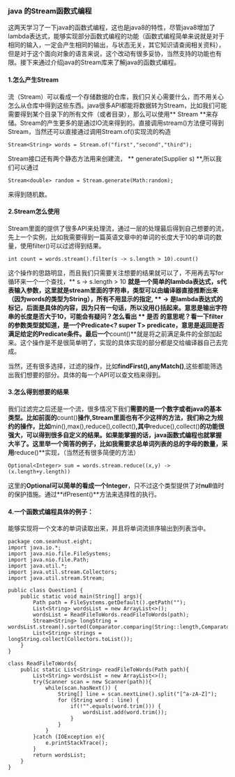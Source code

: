 
### java 的Stream函数式编程

这两天学习了一下java的函数式编程，这也是java8的特性，尽管java8增加了lambda表达式，能够实现部分函数式编程的功能（函数式编程简单来说就是对于相同的输入，一定会产生相同的输出，与状态无关，其它知识请查阅相关资料），但是对于这个面向对象的语言来说，这个改动有很多妥协，当然支持的功能也有限。接下来通过介绍java的Stream库来了解java的函数式编程。

#### 1.怎么产生Stream
流（Stream）可以看成一个存储数据的仓库，我们只关心需要什么，而不用关心怎么从仓库中得到这些东西。java很多API都能将数据转为Stream，比如我们可能需要得到某个目录下的所有文件（或者目录），那么可以使用** Stream<Path> **来存储。Stream的产生更多的是通过IO流来得到的。直接调用stream()方法便可得到Stream，当然还可以直接通过调用Stream.of()实现流的构造
    
    Stream<String> words = Stream.of("first","second","third");

Stream接口还有两个静态方法用来创建流，  ** generate(Supplier<T> s) **,所以我们可以通过
    
    Stream<double> random = Stream.generate(Math:random);
来得到随机数。


#### 2.Stream怎么使用
  
Stream里面的提供了很多API来处理流，通过一层的处理最后得到自己想要的流，先上一个实例，比如我需要得到一篇英语文章中的单词的长度大于10的单词的数量，使用filter()可以过滤得到结果。

    int count = words.stream().filter(s -> s.length > 10).count()

这个操作的思路明显，而且我们只需要关注想要的结果就可以了，不用再去写for循环来一个一个查找，** s -> s.length > 10 **就是一个简单的lambda表达式，s代表输入参数，这里就是stream里面的字符串，类型可以由编译器直接推断出来（因为words的类型为String），所有不用显示的指定, 
** -> **是lambda表达式的标记，后面是具体的内容，因为只有一句话，所以没用{}括起来。意思是输出字符串的长度是否大于10，可能会有疑问？怎么看出 ** 是否 **的意思呢？看一下filter的参数类型就知道，是一个**Predicate<? super T> predicate**，意思是返回是否满足给定的Predicate条件。最后一个**count()**就是将之前满足条件的全部加起来。这个操作是不是很简单明了，实现的具体实现的部分都是交给编译器自己去完成。

当然，还有很多选择，过滤的操作，比如**findFirst(),anyMatch()**,这些都能筛选出我们想要的部分。具体的每一个API可以查文档来得到。


#### 3.怎么得到想要的结果

我们过滤完之后还是一个流，很多情况下我们**需要的是一个数字或者java的基本类型。比如前面的**count()**操作,Stream里面也有不少这样的方法，我们称之为规约的操作，比如**min(),max(),reduce(),collect()**,其中**reduce(),collect()**的功能很强大，可以得到很多自定义的结果。如果能掌握的话，java函数式编程也就掌握大半了。这里举一个简答的例子，比如我需要求总单词列表的总的字母的数量，采用**reduce()**实现，（当然还有很多简便的方法）

    Optional<Integer> sum = words.stream.reduce((x,y) -> (x.length+y.length))
这里的**Optional<Integer>**可以简单的看成一个**Integer**，只不过这个类型提供了对**null**值时的保护措施。通过**ifPresent()**方法来选择性的执行。


#### 4.一个函数式编程具体的例子：
能够实现将一个文本的单词读取出来，并且将单词流排序输出到列表当中。

    package com.seanhust.eight;
    import java.io.*;
    import java.nio.file.FileSystems;
    import java.nio.file.Path;
    import java.util.*;
    import java.util.stream.Collectors;
    import java.util.stream.Stream;

    public class Question1 {
        public static void main(String[] args){
            Path path = FileSystems.getDefault().getPath("");
            List<String> wordsList = new ArrayList<>();
            wordsList = ReadFileToWords.readFileToWords(path);
            Stream<String> longString = wordsList.stream().sorted(Comparator.comparing(String::length,Comparator.reverseOrder()));
            List<String> strings = longString.collect(Collectors.toList());
        }
    }

    class ReadFileToWords{
        public static List<String> readFileToWords(Path path){
            List<String> wordsList = new ArrayList<>();
            try(Scanner scan = new Scanner(path)){
                while(scan.hasNext()) {
                    String[] line = scan.nextLine().split("[^a-zA-Z]");
                    for (String word : line) {
                        if(!"".equals(word.trim())) {
                            wordsList.add(word.trim());
                        }
                    }
                }
            }catch (IOException e){
                e.printStackTrace();
            }
            return wordsList;
        }
    }






